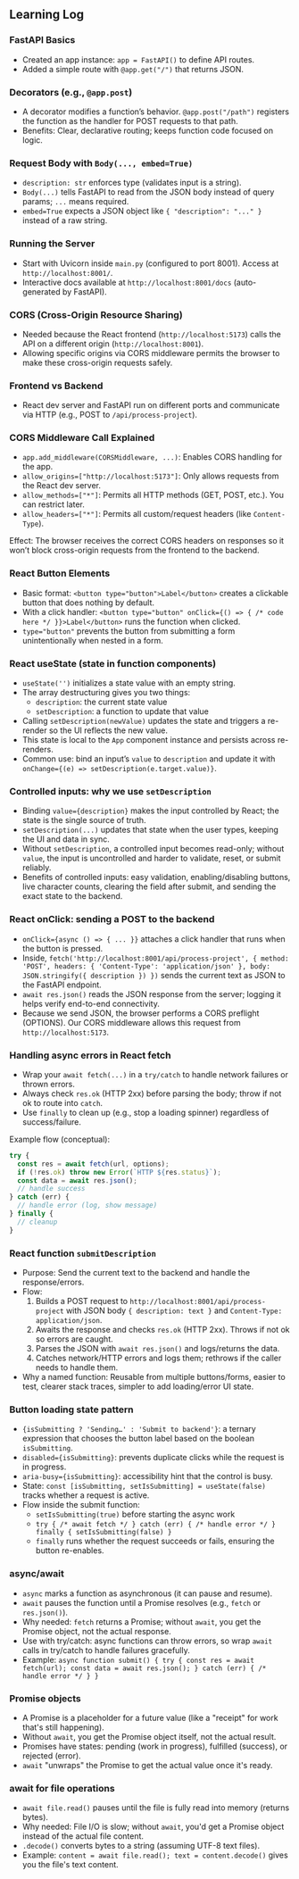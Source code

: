 ## Learning Log

### FastAPI Basics
- Created an app instance: `app = FastAPI()` to define API routes.
- Added a simple route with `@app.get("/")` that returns JSON.

### Decorators (e.g., `@app.post`)
- A decorator modifies a function’s behavior. `@app.post("/path")` registers the function as the handler for POST requests to that path.
- Benefits: Clear, declarative routing; keeps function code focused on logic.

### Request Body with `Body(..., embed=True)`
- `description: str` enforces type (validates input is a string).
- `Body(...)` tells FastAPI to read from the JSON body instead of query params; `...` means required.
- `embed=True` expects a JSON object like `{ "description": "..." }` instead of a raw string.

### Running the Server
- Start with Uvicorn inside `main.py` (configured to port 8001). Access at `http://localhost:8001/`.
- Interactive docs available at `http://localhost:8001/docs` (auto-generated by FastAPI).

### CORS (Cross-Origin Resource Sharing)
- Needed because the React frontend (`http://localhost:5173`) calls the API on a different origin (`http://localhost:8001`).
- Allowing specific origins via CORS middleware permits the browser to make these cross-origin requests safely.

### Frontend vs Backend
- React dev server and FastAPI run on different ports and communicate via HTTP (e.g., POST to `/api/process-project`).

### CORS Middleware Call Explained
- `app.add_middleware(CORSMiddleware, ...)`: Enables CORS handling for the app.
- `allow_origins=["http://localhost:5173"]`: Only allows requests from the React dev server.
- `allow_methods=["*"]`: Permits all HTTP methods (GET, POST, etc.). You can restrict later.
- `allow_headers=["*"]`: Permits all custom/request headers (like `Content-Type`).

Effect: The browser receives the correct CORS headers on responses so it won’t block cross-origin requests from the frontend to the backend.

### React Button Elements
- Basic format: `<button type="button">Label</button>` creates a clickable button that does nothing by default.
- With a click handler: `<button type="button" onClick={() => { /* code here */ }}>Label</button>` runs the function when clicked.
- `type="button"` prevents the button from submitting a form unintentionally when nested in a form.

### React useState (state in function components)
- `useState('')` initializes a state value with an empty string.
- The array destructuring gives you two things:
  - `description`: the current state value
  - `setDescription`: a function to update that value
- Calling `setDescription(newValue)` updates the state and triggers a re-render so the UI reflects the new value.
- This state is local to the `App` component instance and persists across re-renders.
- Common use: bind an input’s `value` to `description` and update it with `onChange={(e) => setDescription(e.target.value)}`.

### Controlled inputs: why we use `setDescription`
- Binding `value={description}` makes the input controlled by React; the state is the single source of truth.
- `setDescription(...)` updates that state when the user types, keeping the UI and data in sync.
- Without `setDescription`, a controlled input becomes read-only; without `value`, the input is uncontrolled and harder to validate, reset, or submit reliably.
- Benefits of controlled inputs: easy validation, enabling/disabling buttons, live character counts, clearing the field after submit, and sending the exact state to the backend.

### React onClick: sending a POST to the backend
- `onClick={async () => { ... }}` attaches a click handler that runs when the button is pressed.
- Inside, `fetch('http://localhost:8001/api/process-project', { method: 'POST', headers: { 'Content-Type': 'application/json' }, body: JSON.stringify({ description }) })` sends the current text as JSON to the FastAPI endpoint.
- `await res.json()` reads the JSON response from the server; logging it helps verify end-to-end connectivity.
- Because we send JSON, the browser performs a CORS preflight (OPTIONS). Our CORS middleware allows this request from `http://localhost:5173`.

### Handling async errors in React fetch
- Wrap your `await fetch(...)` in a `try/catch` to handle network failures or thrown errors.
- Always check `res.ok` (HTTP 2xx) before parsing the body; throw if not ok to route into `catch`.
- Use `finally` to clean up (e.g., stop a loading spinner) regardless of success/failure.

Example flow (conceptual):
```ts
try {
  const res = await fetch(url, options);
  if (!res.ok) throw new Error(`HTTP ${res.status}`);
  const data = await res.json();
  // handle success
} catch (err) {
  // handle error (log, show message)
} finally {
  // cleanup
}
```

### React function `submitDescription`
- Purpose: Send the current text to the backend and handle the response/errors.
- Flow:
  1) Builds a POST request to `http://localhost:8001/api/process-project` with JSON body `{ description: text }` and `Content-Type: application/json`.
  2) Awaits the response and checks `res.ok` (HTTP 2xx). Throws if not ok so errors are caught.
  3) Parses the JSON with `await res.json()` and logs/returns the data.
  4) Catches network/HTTP errors and logs them; rethrows if the caller needs to handle them.
- Why a named function: Reusable from multiple buttons/forms, easier to test, clearer stack traces, simpler to add loading/error UI state.

### Button loading state pattern
- `{isSubmitting ? 'Sending…' : 'Submit to backend'}`: a ternary expression that chooses the button label based on the boolean `isSubmitting`.
- `disabled={isSubmitting}`: prevents duplicate clicks while the request is in progress.
- `aria-busy={isSubmitting}`: accessibility hint that the control is busy.
- State: `const [isSubmitting, setIsSubmitting] = useState(false)` tracks whether a request is active.
- Flow inside the submit function:
  - `setIsSubmitting(true)` before starting the async work
  - `try { /* await fetch */ } catch (err) { /* handle error */ } finally { setIsSubmitting(false) }`
  - `finally` runs whether the request succeeds or fails, ensuring the button re-enables.

### async/await
- `async` marks a function as asynchronous (it can pause and resume).
- `await` pauses the function until a Promise resolves (e.g., `fetch` or `res.json()`).
- Why needed: `fetch` returns a Promise; without `await`, you get the Promise object, not the actual response.
- Use with try/catch: async functions can throw errors, so wrap `await` calls in try/catch to handle failures gracefully.
- Example: `async function submit() { try { const res = await fetch(url); const data = await res.json(); } catch (err) { /* handle error */ } }`

### Promise objects
- A Promise is a placeholder for a future value (like a "receipt" for work that's still happening).
- Without `await`, you get the Promise object itself, not the actual result.
- Promises have states: pending (work in progress), fulfilled (success), or rejected (error).
- `await` "unwraps" the Promise to get the actual value once it's ready.

### await for file operations
- `await file.read()` pauses until the file is fully read into memory (returns bytes).
- Why needed: File I/O is slow; without `await`, you'd get a Promise object instead of the actual file content.
- `.decode()` converts bytes to a string (assuming UTF-8 text files).
- Example: `content = await file.read(); text = content.decode()` gives you the file's text content.
